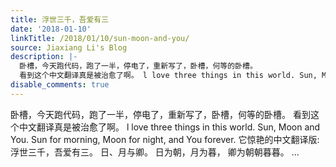 ```yaml
---
title: 浮世三千，吾爱有三
date: '2018-01-10'
linkTitle: /2018/01/10/sun-moon-and-you/
source: Jiaxiang Li's Blog
description: |-
  卧槽，今天跑代码，跑了一半，停电了，重新写了，卧槽，何等的卧槽。
  看到这个中文翻译真是被治愈了啊。 l love three things in this world. Sun, Moon and You. Sun for morning, Moon for night, and You forever. 它惊艳的中文翻译版: 浮世三千，吾爱有三。 日、月与卿。 日为朝，月为暮， 卿为朝朝暮暮。  ...
disable_comments: true
---
```

卧槽，今天跑代码，跑了一半，停电了，重新写了，卧槽，何等的卧槽。
看到这个中文翻译真是被治愈了啊。 l love three things in this world. Sun, Moon and You. Sun for morning, Moon for night, and You forever. 它惊艳的中文翻译版: 浮世三千，吾爱有三。 日、月与卿。 日为朝，月为暮， 卿为朝朝暮暮。  ...